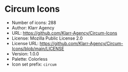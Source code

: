 # Circum Icons

- Number of icons: 288
- Author: Klarr Agency
- URL: https://github.com/Klarr-Agency/Circum-Icons
- License: Mozilla Public License 2.0
- License URL: https://github.com/Klarr-Agency/Circum-Icons/blob/main/LICENSE
- Version: 1.0.0
- Palette: Colorless
- Icon set prefix: `circum`
